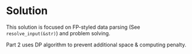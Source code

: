 # Solution

This solution is focused on FP-styled data parsing (See `resolve_input(&str)`) 
and problem solving.

Part 2 uses DP algorithm to prevent additional space & computing penalty.
